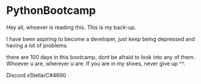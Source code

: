 # PythonBootcamp

Hey all,
whoever is reading this. This is my back-up.

I have been aspiring to become a developer, just keep being depressed and having a lot of problems.

there are 100 days in this bootcamp, dont be afraid to look into any of them.
Whoever u are, wherever u are. If you are in my shoes, never give up ^^.

Discord xStellarC#4690
